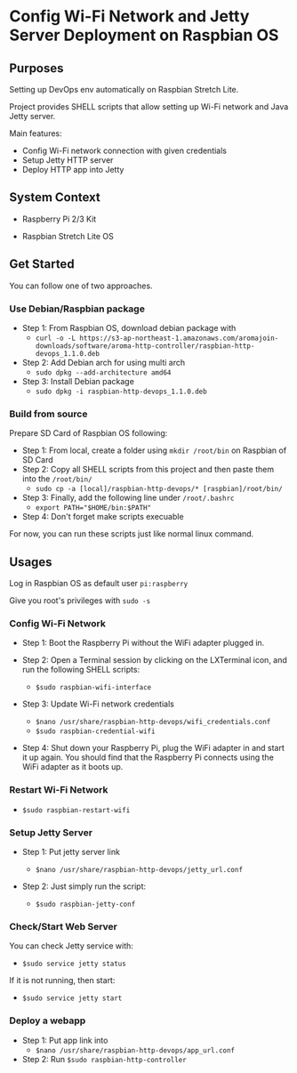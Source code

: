 # Config Wi-Fi Network and Jetty Server Deployment on Raspbian OS

## Purposes

Setting up DevOps env automatically on Raspbian Stretch Lite.

Project provides SHELL scripts that allow setting up Wi-Fi network and Java Jetty server.

Main features:

- Config Wi-Fi network connection with given credentials
- Setup Jetty HTTP server
- Deploy HTTP app into Jetty

## System Context

- Raspberry Pi 2/3 Kit

- Raspbian Stretch Lite OS

## Get Started

You can follow one of two approaches.

### Use Debian/Raspbian package

- Step 1: From Raspbian OS, download debian package with
  - `curl -o -L https://s3-ap-northeast-1.amazonaws.com/aromajoin-downloads/software/aroma-http-controller/raspbian-http-devops_1.1.0.deb`
- Step 2: Add Debian arch for using multi arch
  - `sudo dpkg --add-architecture amd64`
- Step 3: Install Debian package
  - `sudo dpkg -i raspbian-http-devops_1.1.0.deb`

### Build from source

Prepare SD Card of Raspbian OS following:

- Step 1: From local, create a folder using `mkdir /root/bin` on Raspbian of SD Card
- Step 2: Copy all SHELL scripts from this project and then paste them into the `/root/bin/`
  - `sudo cp -a [local]/raspbian-http-devops/* [raspbian]/root/bin/`
- Step 3: Finally, add the following line under `/root/.bashrc`
  - `export PATH="$HOME/bin:$PATH"`
- Step 4: Don't forget make scripts execuable

For now, you can run these scripts just like normal linux command.

## Usages

Log in Raspbian OS as default user `pi:raspberry`

Give you root's privileges with `sudo -s`

### Config Wi-Fi Network

- Step 1: Boot the Raspberry Pi without the WiFi adapter plugged in.
- Step 2: Open a Terminal session by clicking on the LXTerminal icon, and run the following SHELL scripts:
  - `$sudo raspbian-wifi-interface`
- Step 3: Update Wi-Fi network credentials
  - `$nano /usr/share/raspbian-http-devops/wifi_credentials.conf`
  - `$sudo raspbian-credential-wifi`

- Step 4: Shut down your Raspberry Pi, plug the WiFi adapter in and start it up again. You should find that the Raspberry Pi connects using the WiFi adapter as it boots up.

### Restart Wi-Fi Network

- `$sudo raspbian-restart-wifi`

### Setup Jetty Server

- Step 1: Put jetty server link
  - `$nano /usr/share/raspbian-http-devops/jetty_url.conf`
- Step 2: Just simply run the script:

  - `$sudo raspbian-jetty-conf`

### Check/Start Web Server

You can check Jetty service with:

- `$sudo service jetty status`

If it is not running, then start:

- `$sudo service jetty start`

### Deploy a webapp

- Step 1: Put app link into
  - `$nano /usr/share/raspbian-http-devops/app_url.conf`
- Step 2: Run `$sudo raspbian-http-controller`
